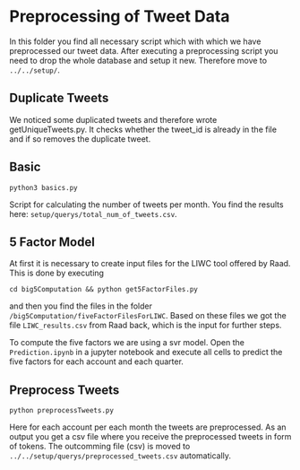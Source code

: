 # Preprocessing of Tweet Data

In this folder you find all necessary script which with which we have preprocessed our tweet data.
After executing a preprocessing script you need to drop the whole database and setup it new.
Therefore move to ```../../setup/```.

## Duplicate Tweets
We noticed some duplicated tweets and therefore wrote getUniqueTweets.py. It checks whether the tweet_id is already 
in the file and if so removes the duplicate tweet.

## Basic
```
python3 basics.py
```
Script for calculating the number of tweets per month. You find the results here: ```setup/querys/total_num_of_tweets.csv```.

## 5 Factor Model
At first it is necessary to create input files for the LIWC tool offered by Raad. This is done by executing
```
cd big5Computation && python get5FactorFiles.py
```
and then you find the files in the folder ```/big5Computation/fiveFactorFilesForLIWC```. Based on these files we got the file ```LIWC_results.csv``` from Raad back, which is the input for further steps.

To compute the five factors we are using a svr model. Open the ```Prediction.ipynb``` in a jupyter notebook and execute all 
cells to predict the five factors for each account and each quarter.

## Preprocess Tweets
```
python preprocessTweets.py
```
Here for each account per each month the tweets are preprocessed. As an output you get a csv file where you receive the preprocessed tweets in form of tokens. The outcomming file (csv) is moved to ```../../setup/querys/preprocessed_tweets.csv``` automatically.